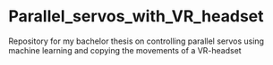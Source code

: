 # Parallel_servos_with_VR_headset
Repository for my bachelor thesis on controlling parallel servos using machine learning and copying the movements of a VR-headset 
